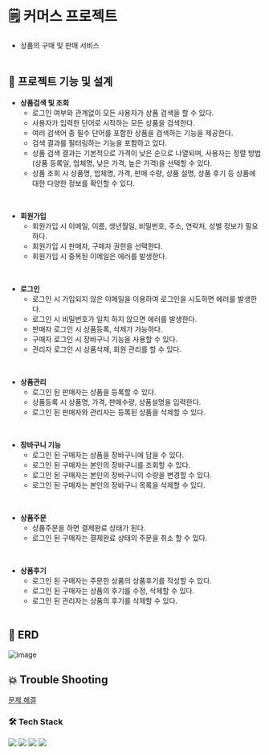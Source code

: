 # 🗒 커머스 프로젝트  
  * 상품의 구매 및 판매 서비스
<br/><br/>
## 📑 프로젝트 기능 및 설계

- **상품검색 및 조회**
  * 로그인 여부와 관계없이 모든 사용자가 상품 검색을 할 수 있다.
  * 사용자가 입력한 단어로 시작하는 모든 상품을 검색한다.
  * 여러 검색어 중 필수 단어를 포함한 상품을 검색하는 기능을 제공한다.
  * 검색 결과를 필터링하는 기능을 포함하고 있다.
  * 상품 검색 결과는 기본적으로 가격이 낮은 순으로 나열되며, 사용자는 정렬 방법(상품 등록일, 업체명, 낮은 가격, 높은 가격)을 선택할 수 있다.
  * 상품 조회 시 상품명, 업체명, 가격, 판매 수량, 상품 설명, 상품 후기 등 상품에 대한 다양한 정보를 확인할 수 있다.
<br/>
    
- **회원가입**
  * 회원가입 시 이메일, 이름, 생년월일, 비밀번호, 주소, 연락처, 성별 정보가 필요하다.
  * 회원가입 시 판매자, 구매자 권한을 선택한다.
  * 회원가입 시 중복된 이메일은 에러를 발생한다.
<br/>
    
- **로그인**
  * 로그인 시 가입되지 않은 이메일을 이용하여 로그인을 시도하면 에러를 발생한다.
  * 로그인 시 비밀번호가 일치 하지 않으면 에러를 발생한다.
  * 판매자 로그인 시 상품등록, 삭제가 가능하다.
  * 구매자 로그인 시 장바구니 기능을 사용할 수 있다.
  * 관리자 로그인 시 상품삭제, 회원 관리를 할 수 있다.
<br/>

- **상품관리**
  * 로그인 된 판매자는 상품을 등록할 수 있다.
  * 상품등록 시 상품명, 가격, 판매수량, 상품설명을 입력한다.
  * 로그인 된 판매자와 관리자는 등록된 상품을 삭제할 수 있다.
<br/>

- **장바구니 기능**
  * 로그인 된 구매자는 상품을 장바구니에 담을 수 있다.
  * 로그인 된 구매자는 본인의 장바구니를 조회할 수 있다.
  * 로그인 된 구매자는 본인의 장바구니의 수량을 변경할 수 있다.
  * 로그인 된 구매자는 본인의 장바구니 목록을 삭제할 수 있다.
<br/>
 
- **상품주문**
  * 상품주문을 하면 결제완료 상태가 된다.
  * 로그인 된 구매자는 결제완료 상태의 주문을 취소 할 수 있다.
<br/>
 
- **상품후기**
  * 로그인 된 구매자는 주문한 상품의 상품후기를 작성할 수 있다.
  * 로그인 된 구매자는 상품의 후기를 수정, 삭제할 수 있다.
  * 로그인 된 관리자는 상품의 후기를 삭제할 수 있다.
<br/><br/>

     
## 🔗 ERD
![image](https://github.com/CHAN-H0/ecommerce/assets/130299425/d5539d7b-2931-4b67-a0b6-e816ca0afc76)
<br/>
## 💥 Trouble Shooting
[문제 해결](TROUBLE_SHOOTING.md)
<br/>

### 🛠️ Tech Stack
<div align=left> 
  <img src="https://img.shields.io/badge/java-007396?style=for-the-badge&logo=java&logoColor=white"> 
  <img src="https://img.shields.io/badge/spring-6DB33F?style=for-the-badge&logo=spring&logoColor=white"> 
  <img src="https://img.shields.io/badge/mysql-4479A1?style=for-the-badge&logo=mysql&logoColor=white"> 
  <img src="https://img.shields.io/badge/git-F05032?style=for-the-badge&logo=git&logoColor=white">
</div>
